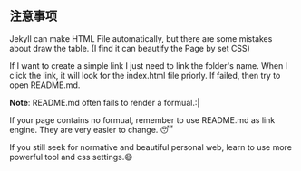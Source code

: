 ## 注意事项
Jekyll can make HTML File automatically, but there are some mistakes about draw the table.
  (I find it can beautify the Page by set CSS)

If I want to create a simple link I just need to link the folder's name. When I click the link, it will look for the index.html file priorly. If failed, then try to open README.md. 

**Note**: README.md often fails to render a formual.:|

If your page contains no formual, remember to use README.md as link engine. They are very easier to change.   :sleeping:

If you still seek for normative and beautiful personal web, learn to use more powerful tool and  css settings.:smile: